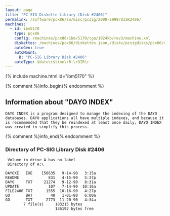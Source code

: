 ```yaml
---
layout: page
title: "PC-SIG Diskette Library (Disk #2406)"
permalink: /software/pcx86/sw/misc/pcsig/2000-2999/DISK2406/
machines:
  - id: ibm5170
    type: pcx86
    config: /machines/pcx86/ibm/5170/cga/1024kb/rev3/machine.xml
    diskettes: /machines/pcx86/diskettes.json,/disks/pcsigdisks/pcx86/diskettes.json
    autoGen: true
    autoMount:
      B: "PC-SIG Library Disk #2406"
    autoType: $date\r$time\rB:\rDIR\r
---
```


{% include machine.html id="ibm5170" %}

{% comment %}info_begin{% endcomment %}

## Information about "DAYO INDEX"

    DAYO INDEX is a program designed to manage the indexing of the DAYO
    databases. DAYO applications all have multiple indexes, and because it
    is recommended that they be reindexed at least once daily, DAYO INDEX
    was created to simplify this process.
{% comment %}info_end{% endcomment %}


### Directory of PC-SIG Library Disk #2406

     Volume in drive A has no label
     Directory of A:\

    DAYOXE   EXE    156635   9-14-90   3:15a
    README             831   4-15-90   5:37p
    DAYO     TXT     21274   9-12-90   8:31a
    UPDATE             107   7-14-90  10:16a
    FILE2406 TXT      1555  10-16-90   4:27p
    GO       BAT        40   1-01-80   6:00a
    GO       TXT      2773  11-20-90   4:34a
            7 file(s)     183215 bytes
                          136192 bytes free
